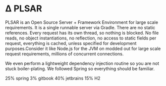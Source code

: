 # ∆ PLSAR

PLSAR is an Open Source Server + Framework Environment for large scale requirements. 
It is a single runnable server via Gradle. 
There are no static references. Every request has its own thread, so nothing is blocked. 
No file reads, no object instantiations, no reflection, no access to static fields per request, 
everything is cached, unless specified for development purposes.Consider it like Node.js 
for the JVM on modded out for large scale request requirements, millions of concurrent connections.

We even perform a lightweight dependency injection routine so you are not stuck boiler-plating. 
We followed Spring so everything should be familiar.




25% spring 3% gitbook 40% jetbrains 15% H2